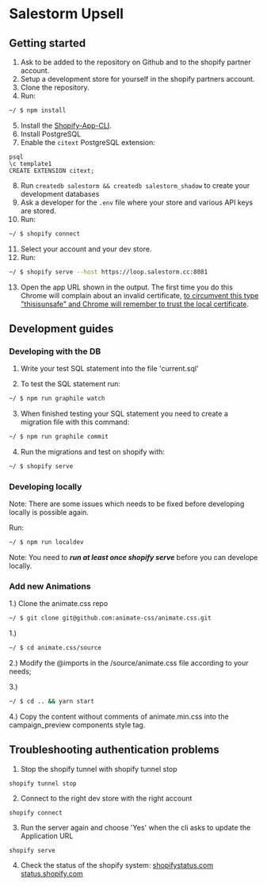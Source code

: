 # Salestorm Upsell

## Getting started

1. Ask to be added to the repository on Github and to the shopify partner account.
2. Setup a development store for yourself in the shopify partners account.
3. Clone the repository.
4. Run:

```sh
~/ $ npm install
```

5. Install the [Shopify-App-CLI](https://github.com/Shopify/shopify-app-cli).
6. Install PostgreSQL
7. Enable the `citext` PostgreSQL extension:
```
psql
\c template1
CREATE EXTENSION citext;
```
8. Run `createdb salestorm && createdb salestorm_shadow` to create your development databases
9. Ask a developer for the `.env` file where your store and various API keys are stored.
10. Run:

```sh
~/ $ shopify connect
```
11. Select your account and your dev store.
12. Run:

```sh
~/ $ shopify serve --host https://loop.salestorm.cc:8081
```

13. Open the app URL shown in the output. The first time you do this Chrome will complain about an invalid certificate, [to circumvent this type "thisisunsafe" and Chrome will remember to trust the local certificate](https://medium.com/@dblazeski/chrome-bypass-net-err-cert-invalid-for-development-daefae43eb12).

## Development guides

### Developing with the DB

1. Write your test SQL statement into the file 'current.sql'

2. To test the SQL statement run:
```sh
~/ $ npm run graphile watch
```

3. When finished testing your SQL statement you need to create a migration file with this command:
```sh
~/ $ npm run graphile commit
```

4. Run the migrations and test on shopify with:
```sh
~/ $ shopify serve
```

### Developing locally

Note: There are some issues which needs to be fixed before developing locally is possible again.

Run:
```sh
~/ $ npm run localdev
```

Note: You need to ***run at least once shopify serve*** before you can develope locally.

### Add new Animations
1.) Clone the animate.css repo
```sh
~/ $ git clone git@github.com:animate-css/animate.css.git
```

1.)
```sh
~/ $ cd animate.css/source
```

2.) Modify the @imports in the /source/animate.css file according to your needs;

3.)
```sh
~/ $ cd .. && yarn start
```

4.) Copy the content without comments of animate.min.css into the campaign_preview components style tag.

## Troubleshooting authentication problems

1. Stop the shopify tunnel with shopify tunnel stop

```
shopify tunnel stop
```

2. Connect to the right dev store with the right account

```
shopify connect
```

3. Run the server again and choose 'Yes' when the cli asks to update the Application URL

```
shopify serve
```

4. Check the status of the shopify system:
[shopifystatus.com](https://shopifystatus.com)
[status.shopify.com](https://status.shopify.com)
